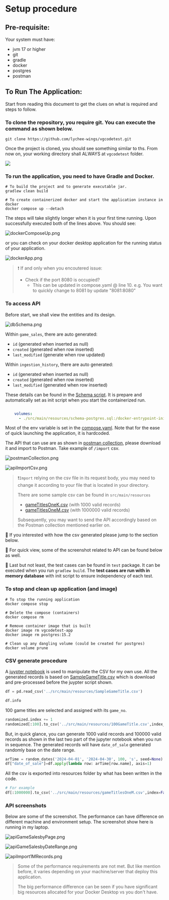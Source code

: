 # Setup procedure

## Pre-requisite:

Your system must have:
* jvm 17 or higher
* git
* gradle
* docker
* postgres
* postman


## To Run The Application:

Start from reading this document to get the clues on what is required and steps to follow.

### To clone the repository, you require git. You can execute the command as shown below.
```shell
git clone https://github.com/lychee-wings/vgcodetest.git
```

Once the project is cloned, you should see something similar to ths. From now on, your working directory shall ALWAYS at `vgcodetest` folder.

![](./screenshots/projectStructure.png)

### To run the application, you need to have Gradle and Docker.
```shell
# To build the project and to generate executable jar.
gradlew clean build

# To create containerized docker and start the application instance in docker
docker compose up --detach
```
The steps will take slightly longer when it is your first time running. Upon successfully executed both of the lines above. You should see:

![dockerComposeUp.png](screenshots%2FdockerComposeUp.png)

or you can check on your docker desktop application for the running status of your application.

![dockerApp.png](screenshots%2FdockerApp.png)

> ❗️ If and only when you encoutered issue:
> 
> * Check if the port 8080 is occupied?
>   * This can be updated in compose.yaml @ line 10. e.g. You want to quickly change to 8081 by update "8081:8080"
>

### To access API

Before start, we shall view the entities and its design.

![dbSchema.png](screenshots%2FdbSchema.png)

Within `game_sales`, there are auto generated:
* `id` (generated when inserted as null)
* `created` (generated when row inserted) 
* `last_modified` (generate when row updated)

Within `ingestion_history`, there are auto generated:
* `id` (generated when inserted as null)
* `created` (generated when row inserted)
* `last_modified` (generated when row inserted)

These details can be found in the [Schema script](src/main/resources/schema-postgres.sql). It is prepare and automatically set as init script when you start the containerized run. 

```yaml

    volumes:
      - ./src/main/resources/schema-postgres.sql:/docker-entrypoint-initdb.d/schema-postgres.sql

```

Most of the env variable is set in the [compose.yaml](compose.yaml). Note that for the ease of quick launching the application, it is hardcoded.

The API that can use are as shown in [postman collection](Code%20Test%20APIs.postman_collection.json), please download it and import to Postman. Take example of `/import` csv.

![postmanCollection.png](screenshots%2FpostmanCollection.png)

![apiImportCsv.png](screenshots%2FapiImportCsv.png)

> ❗️`Import` relying on the csv file in its request body, you may need to change it according to your file that is located in your directory.
> 
> There are some sample csv can be found in `src/main/resources`
> * [gameTitlesOneK.csv](src%2Fmain%2Fresources%2FgameTitlesOneK.csv) (with 1000 valid records)
> * [gameTitlesOneM.csv](src%2Fmain%2Fresources%2FgameTitlesOneM.csv) (with 1000000 valid records)
> 
> Subsequently, you may want to send the API accordingly based on the Postman collection mentioned earlier on.

📄 If you interested with how the csv generated please jump to the section below.

📄 For quick view, some of the screenshot related to API can be found below as well.

📄 Last but not least, the test cases can be found in `test` package. It can be executed when you run `gradlew build`. The **test cases are run with in memory database** with init script to ensure independency of each test. 

### To stop and clean up application (and image)

```shell
# To stop the running application
docker compose stop

# Delete the compose (containers)
docker compose rm

# Remove container image that is built
docker image rm vgcodetest-app
docker image rm postgres:15.2

# Clean up any dangling volume (could be created for postgres)
docker volume prune
```

### CSV generate procedure

A [juypter notebook](jupyter%2FgenerateCsv.ipynb) is used to manipulate the CSV for my own use. All the generated records is based on [SampleGameTitle.csv](src%2Fmain%2Fresources%2FSampleGameTitle.csv) which is download and pre-processed before the juypter script shown. 
```python
df = pd.read_csv('../src/main/resources/SampleGameTitle.csv')

df.info
```
100 game titles are selected and assigned with its `game_no`.
```python
randomized.index += 1
randomized[:100].to_csv('../src/main/resources/100GameTitle.csv',index_label='game_no')
```


But, in quick glance, you can generate 1000 valid records and 100000 valid records as shown in the last two part of the jupyter notebook when you run in sequence. The generated records will have `date_of_sale` generated randomly base on the date range.
```python
arTime = random_dates('2024-04-01', '2024-04-30', 100, 's', seed=None)
df["date_of_sale"]=df.apply(lambda row: arTime[row.name], axis=1)
```
All the csv is exported into resources folder by what has been written in the code.
```python
# For example
df[:1000000].to_csv('../src/main/resources/gameTitlesOneM.csv',index=False)
```

### API screenshots

Below are some of the screenshot. The performance can have difference on different machine and environment setup. The screenshot show here is running in my laptop.

![apiGameSalesbyPage.png](screenshots%2FapiGameSalesbyPage.png)

![apiGameSalesbyDateRange.png](screenshots%2FapiGameSalesbyDateRange.png)

![apiImport1MRecords.png](screenshots%2FapiImport1MRecords.png)

>
> Some of the performance requirements are not met. But like mention before, it varies depending on your machine/server that deploy this application. 
> 
> The big performance difference can be seen if you have significant big resources allocated for your Docker Desktop vs you don't have.